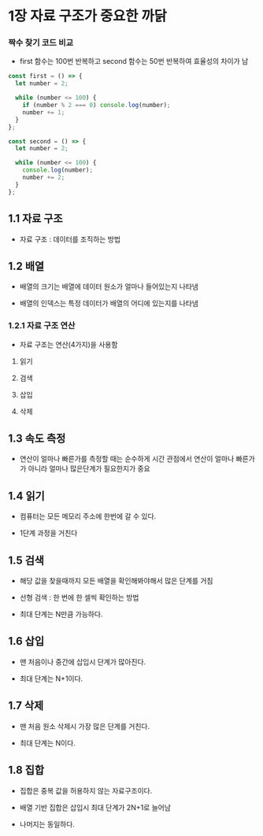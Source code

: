 # 1장 자료 구조가 중요한 까닭

### 짝수 찾기 코드 비교

- first 함수는 100번 반복하고 second 함수는 50번 반복하여 효율성의 차이가 남

```js
const first = () => {
  let number = 2;

  while (number <= 100) {
    if (number % 2 === 0) console.log(number);
    number += 1;
  }
};

const second = () => {
  let number = 2;

  while (number <= 100) {
    console.log(number);
    number += 2;
  }
};
```

## 1.1 자료 구조

- 자료 구조 : 데이터를 조직하는 방법

## 1.2 배열

- 배열의 크기는 배열에 데이터 원소가 얼마나 들어있는지 나타냄

- 배열의 인덱스는 특정 데이터가 배열의 어디에 있는지를 나타냄

### 1.2.1 자료 구조 연산

- 자료 구조는 연산(4가지)을 사용함

1. 읽기

2. 검색

3. 삽입

4. 삭제

## 1.3 속도 측정

- 연산이 얼마나 빠른가를 측정할 때는 순수하게 시간 관점에서 연산이 얼마나 빠른가가 아니라 얼마나 많은단계가 필요한지가 중요

## 1.4 읽기

- 컴퓨터는 모든 메모리 주소에 한번에 갈 수 있다.

- 1단계 과정을 거친다

## 1.5 검색

- 해당 값을 찾을때까지 모든 배열을 확인해봐야해서 많은 단계를 거침

- 선형 검색 : 한 번에 한 셀씩 확인하는 방법

- 최대 단계는 N만큼 가능하다.

## 1.6 삽입

- 맨 처음이나 중간에 삽입시 단계가 많아진다.

- 최대 단계는 N+1이다.

## 1.7 삭제

- 맨 처음 원소 삭제시 가장 많은 단계를 거친다.

- 최대 단계는 N이다.

## 1.8 집합

- 집합은 중복 값을 허용하지 않는 자료구조이다.

- 배열 기반 집합은 삽입시 최대 단계가 2N+1로 늘어남

- 나머지는 동일하다.
